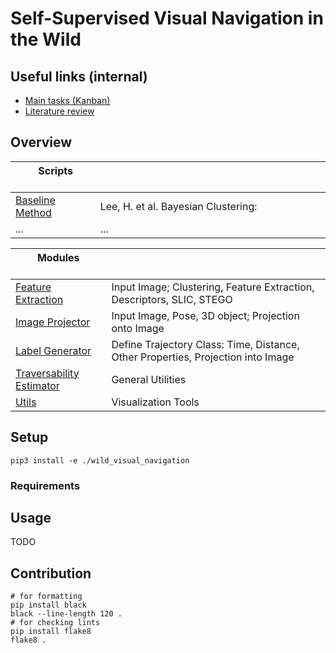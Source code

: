 # Self-Supervised Visual Navigation in the Wild

## Useful links (internal)

- [Main tasks (Kanban)](https://github.com/leggedrobotics/wild_visual_navigation/projects/1)
- [Literature review](https://docs.google.com/spreadsheets/d/1rJPC4jVz_Hw7U6YQauh1B3Xpart7-9tC884P5ONtkaU/edit?usp=sharing)

## Overview

| &nbsp; &nbsp; &nbsp; &nbsp; Scripts &nbsp; &nbsp; &nbsp; &nbsp; &nbsp; | &nbsp; &nbsp; &nbsp; &nbsp; &nbsp; &nbsp; &nbsp;  &nbsp; &nbsp; &nbsp; &nbsp; &nbsp; &nbsp; &nbsp;  &nbsp; &nbsp; &nbsp; &nbsp; &nbsp; &nbsp; &nbsp;  &nbsp; &nbsp; &nbsp; &nbsp; &nbsp; &nbsp; &nbsp;  &nbsp; &nbsp; &nbsp; &nbsp; &nbsp; &nbsp; &nbsp;  &nbsp; &nbsp; &nbsp; &nbsp; &nbsp; &nbsp; &nbsp;  &nbsp; &nbsp; &nbsp; &nbsp; &nbsp; &nbsp; &nbsp; |
| --------------------------------------------------------------------- | ------------------------------------------------------------------------------------------------------------------------------------------------------------------------------------------------------------------------------------------------------------------------------------------------------------------------------------------------------------ |
| [Baseline Method](./scripts/baselines/bayesian_clustering.py ) | Lee, H. et al. Bayesian Clustering: [](shorturl.at/mNUZ5) |
|... | ... |

| &nbsp; &nbsp; &nbsp; &nbsp; Modules &nbsp; &nbsp; &nbsp; &nbsp; &nbsp; | &nbsp; &nbsp; &nbsp; &nbsp; &nbsp; &nbsp; &nbsp;  &nbsp; &nbsp; &nbsp; &nbsp; &nbsp; &nbsp; &nbsp;  &nbsp; &nbsp; &nbsp; &nbsp; &nbsp; &nbsp; &nbsp;  &nbsp; &nbsp; &nbsp; &nbsp; &nbsp; &nbsp; &nbsp;  &nbsp; &nbsp; &nbsp; &nbsp; &nbsp; &nbsp; &nbsp;  &nbsp; &nbsp; &nbsp; &nbsp; &nbsp; &nbsp; &nbsp;  &nbsp; &nbsp; &nbsp; &nbsp; &nbsp; &nbsp; &nbsp; |
| --------------------------------------------------------------------- | ------------------------------------------------------------------------------------------------------------------------------------------------------------------------------------------------------------------------------------------------------------------------------------------------------------------------------------------------------------ |
| [Feature Extraction](./wild_visual_navigation/feature_extractor) | Input Image; Clustering, Feature Extraction, Descriptors, SLIC, STEGO |
| [Image Projector](./wild_visual_navigation/image_projector) | Input Image, Pose, 3D object; Projection onto Image|
| [Label Generator](./wild_visual_navigation/label_generator) | Define Trajectory Class: Time, Distance, Other Properties, Projection into Image |
| [Traversability Estimator](./wild_visual_navigation/traversability_estimator) | General Utilities |
| [Utils](./wild_visual_navigation/utils) | Visualization Tools |

## Setup
```
pip3 install -e ./wild_visual_navigation
```

### Requirements

## Usage
TODO

## Contribution
```
# for formatting
pip install black
black --line-length 120 .
# for checking lints
pip install flake8
flake8 .
```
